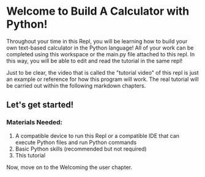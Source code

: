 # Welcome to Build A Calculator with Python!

Throughout your time in this Repl, you will be learning how to build your own text-based calculator in the Python language! All of your work can be completed using this workspace or the main.py file attached to this repl. In this way, you will be able to edit and read the tutorial in the same repl!

Just to be clear, the video that is called the "tutorial video" of this repl is just an example or reference for how this program will work. The real tutorial will be carried out within the following markdown chapters.

## Let's get started!

### Materials Needed:
1. A compatible device to run this Repl or a compatible IDE that can execute Python files and run Python commands
2. Basic Python skills (recommended but not required)
3. This tutorial

Now, move on to the Welcoming the user chapter.